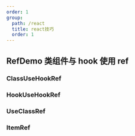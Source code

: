 ```yaml
---
order: 1
group:
  path: /react
  title: react技巧
  order: 1
---
```


## RefDemo 类组件与 hook 使用 ref

### ClassUseHookRef

<code src="./ClassUseHookRef/index.tsx"></code>

### HookUseHookRef

<code src="./HookUseHookRef/index.tsx"></code>

### UseClassRef

<code src="./UseClassRef/index.tsx"></code>

### ItemRef

<code src="./ItemRef/demo.tsx"></code>

